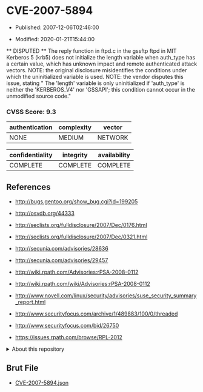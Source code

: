 # CVE-2007-5894

- Published: 2007-12-06T02:46:00

- Modified: 2020-01-21T15:44:00

** DISPUTED **  The reply function in ftpd.c in the gssftp ftpd in MIT Kerberos 5 (krb5) does not initialize the length variable when auth_type has a certain value, which has unknown impact and remote authenticated attack vectors.  NOTE: the original disclosure misidentifies the conditions under which the uninitialized variable is used.  NOTE: the vendor disputes this issue, stating " The 'length' variable is only uninitialized if 'auth_type' is neither the 'KERBEROS_V4' nor 'GSSAPI'; this condition cannot occur in the unmodified source code."

### CVSS Score: **9.3**

| authentication | complexity | vector |
| --- | --- | --- |
| NONE | MEDIUM | NETWORK |

| confidentiality | integrity | availability |
| --- | --- | --- |
| COMPLETE | COMPLETE | COMPLETE |

## References

* http://bugs.gentoo.org/show_bug.cgi?id=199205

* http://osvdb.org/44333

* http://seclists.org/fulldisclosure/2007/Dec/0176.html

* http://seclists.org/fulldisclosure/2007/Dec/0321.html

* http://secunia.com/advisories/28636

* http://secunia.com/advisories/29457

* http://wiki.rpath.com/Advisories:rPSA-2008-0112

* http://wiki.rpath.com/wiki/Advisories:rPSA-2008-0112

* http://www.novell.com/linux/security/advisories/suse_security_summary_report.html

* http://www.securityfocus.com/archive/1/489883/100/0/threaded

* http://www.securityfocus.com/bid/26750

* https://issues.rpath.com/browse/RPL-2012

<details>
<summary>About this repository</summary> 

  This repository is part of the project [Live Hack CVE](https://github.com/Live-Hack-CVE). Main website can be found [www.live-hack.org](https://www.live-hack.org) 
  
  Made by [Sn0wAlice](https://github.com/Sn0wAlice) for the people that care about security and need to have a feed of the latest CVEs. Hope you enjoy it, don't forget to star the repo and follow me on [Twitter](https://twitter.com/Sn0wAlice) and [Github](https://github.com/Sn0wAlice). And that is my [personnal website](https://www.alice-snow.me/)

  - [Home Page](https://github.com/Live-Hack-CVE)
  - [Framework](https://github.com/Live-Hack-CVE/cve-framework)
  - [CVE database](https://github.com/Live-Hack-CVE/full_database)
  - [Changelog](https://github.com/Live-Hack-CVE/Changelog)
</details>

## Brut File

* [CVE-2007-5894.json](https://raw.githubusercontent.com/Live-Hack-CVE/full_database/main/cves/2007/CVE-2007-5894.json)

